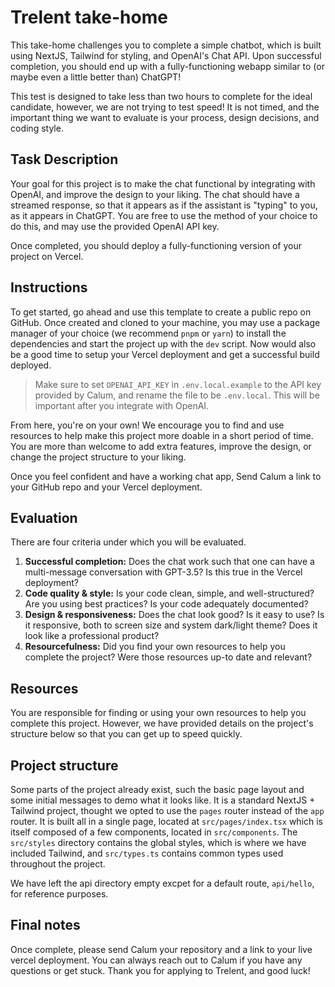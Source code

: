 # Trelent take-home

This take-home challenges you to complete a simple chatbot, which is built using NextJS, Tailwind for styling, and OpenAI's Chat API. Upon successful completion, you should end up with a fully-functioning webapp similar to (or maybe even a little better than) ChatGPT!

This test is designed to take less than two hours to complete for the ideal candidate, however, we are not trying to test speed! It is not timed, and the important thing we want to evaluate is your process, design decisions, and coding style.

## Task Description

Your goal for this project is to make the chat functional by integrating with OpenAI, and improve the design to your liking. The chat should have a streamed response, so that it appears as if the assistant is "typing" to you, as it appears in ChatGPT. You are free to use the method of your choice to do this, and may use the provided OpenAI API key.

Once completed, you should deploy a fully-functioning version of your project on Vercel.

## Instructions

To get started, go ahead and use this template to create a public repo on GitHub. Once created and cloned to your machine, you may use a package manager of your choice (we recommend `pnpm` or `yarn`) to install the dependencies and start the project up with the `dev` script. Now would also be a good time to setup your Vercel deployment and get a successful build deployed.

> Make sure to set `OPENAI_API_KEY` in `.env.local.example` to the API key provided by Calum, and rename the file to be `.env.local`. This will be important after you integrate with OpenAI.

From here, you're on your own! We encourage you to find and use resources to help make this project more doable in a short period of time. You are more than welcome to add extra features, improve the design, or change the project structure to your liking.

Once you feel confident and have a working chat app, Send Calum a link to your GitHub repo and your Vercel deployment.

## Evaluation

There are four criteria under which you will be evaluated.

1. **Successful completion:** Does the chat work such that one can have a multi-message conversation with GPT-3.5? Is this true in the Vercel deployment?
2. **Code quality & style:** Is your code clean, simple, and well-structured? Are you using best practices? Is your code adequately documented?
3. **Design & responsiveness:** Does the chat look good? Is it easy to use? Is it responsive, both to screen size and system dark/light theme? Does it look like a professional product?
4. **Resourcefulness:** Did you find your own resources to help you complete the project? Were those resources up-to date and relevant?

## Resources

You are responsible for finding or using your own resources to help you complete this project. However, we have provided details on the project's structure below so that you can get up to speed quickly.

## Project structure

Some parts of the project already exist, such the basic page layout and some initial messages to demo what it looks like. It is a standard NextJS + Tailwind project, thought we opted to use the `pages` router instead of the `app` router. It is built all in a single page, located at `src/pages/index.tsx` which is itself composed of a few components, located in `src/components`. The `src/styles` directory contains the global styles, which is where we have included Tailwind, and `src/types.ts` contains common types used throughout the project.

We have left the api directory empty excpet for a default route, `api/hello`, for reference purposes.

## Final notes

Once complete, please send Calum your repository and a link to your live vercel deployment. You can always reach out to Calum if you have any questions or get stuck. Thank you for applying to Trelent, and good luck!
